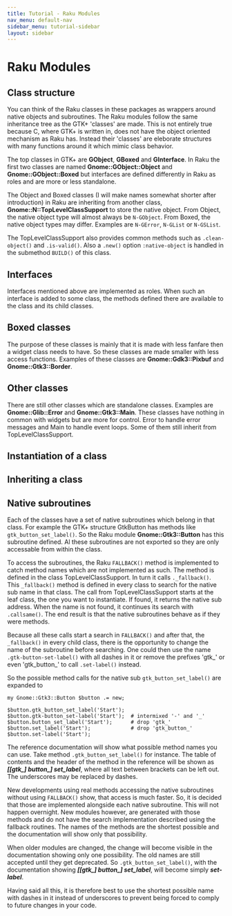 ```yaml
---
title: Tutorial - Raku Modules
nav_menu: default-nav
sidebar_menu: tutorial-sidebar
layout: sidebar
---
```

# Raku Modules

## Class structure

You can think of the Raku classes in these packages as wrappers around native objects and subroutines. The Raku modules follow the same inheritance tree as the GTK+ 'classes' are made. This is not entirely true because C, where GTK+ is written in, does not have the object oriented mechanism as Raku has. Instead their 'classes' are eleborate structures with many functions around it which mimic class behavior.

The top classes in GTK+ are **GObject**, **GBoxed** and **GInterface**. In Raku the first two classes are named **Gnome::GObject::Object** and **Gnome::GObject::Boxed** but interfaces are defined differently in Raku as roles and are more or less standalone.

The Object and Boxed classes (I will make names somewhat shorter after introduction) in Raku are inheriting from another class, **Gnome::N::TopLevelClassSupport** to store the native object. From Object, the native object type will almost always be `N-GObject`. From Boxed, the native object types may differ. Examples are `N-GError`, `N-GList` or `N-GSList`.

The TopLevelClassSupport also provides common methods such as `.clean-object()` and `.is-valid()`. Also a `.new()` option `:native-object` is handled in the submethod `BUILD()` of this class.


## Interfaces

Interfaces mentioned above are implemented as roles. When such an interface is added to some class, the methods defined there are available to the class and its child classes.


## Boxed classes

The purpose of these classes is mainly that it is made with less fanfare then a widget class needs to have. So these classes are made smaller with less access functions. Examples of these classes are **Gnome::Gdk3::Pixbuf** and **Gnome::Gtk3::Border**.


## Other classes

There are still other classes which are standalone classes. Examples are **Gnome::Glib::Error** and  **Gnome::Gtk3::Main**. These classes have nothing in common with widgets but are more for control. Error to handle error messages and Main to handle event loops. Some of them still inherit from TopLevelClassSupport.


## Instantiation of a class


## Inheriting a class


## Native subroutines

Each of the classes have a set of native subroutines which belong in that class. For example the GTK+ structure GtkButton has methods like `gtk_button_set_label()`. So the Raku module **Gnome::Gtk3::Button** has this subroutine defined. Al these subroutines are not exported so they are only accessable from within the class.

To access the subroutines, the Raku `FALLBACK()` method is implemented to catch method names which are not implemented as such. The method is defined in the class TopLevelClassSupport. In turn it calls `._fallback()`. This `_fallback()` method is defined in every class to search for the native sub name in that class. The call from TopLevelClassSupport starts at the leaf class, the one you want to instantiate. If found, it returns the native sub address. When the name is not found, it continues its search with `.callsame()`. The end result is that the native subroutines behave as if they were methods.

Because all these calls start a search in `FALLBACK()` and after that, the `_fallback()` in every child class, there is the opportunity to change the name of the subroutine before searching. One could then use the name `.gtk-button-set-label()` with all dashes in it or remove the prefixes 'gtk_' or even 'gtk_button_' to call `.set-label()` instead.

So the possible method calls for the native sub `gtk_button_set_label()` are expanded to
```
my Gnome::Gtk3::Button $button .= new;

$button.gtk_button_set_label('Start');
$button.gtk-button_set-label('Start');  # intermixed '-' and '_'
$button.button_set_label('Start');      # drop 'gtk_'
$button.set_label('Start');             # drop 'gtk_button_'
$button.set-label('Start');
```

The reference documentation will show what possible method names you can use. Take method `.gtk_button_set_label()` for instance. The table of contents and the header of the method in the reference will be shown as _**[[gtk\_] button\_] set\_label**_, where all text between brackets can be left out. The underscores may be replaced by dashes.

New developments using real methods accessing the native subroutines without using `FALLBACK()` show, that access is much faster. So, it is decided that those are implemented alongside each native subroutine. This will not happen overnight. New modules however, are generated with those methods and do not have the search implementation described using the fallback routines. The names of the methods are the shortest possible and the documentation will show only that possibility.

When older modules are changed, the change will become visible in the documentation showing only one possibility. The old names are still accepted until they get deprecated. So `.gtk_button_set_label()`, with the documentation showing _**[[gtk\_] button\_] set\_label**_, will become simply _**set-label**_.

Having said all this, it is therefore best to use the shortest possible name with dashes in it instead of underscores to prevent being forced to comply to future changes in your code.
